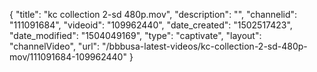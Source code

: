 {
    "title": "kc collection 2-sd 480p.mov",
    "description": "",
    "channelid": "111091684",
    "videoid": "109962440",
    "date_created": "1502517423",
    "date_modified": "1504049169",
    "type": "captivate",
    "layout": "channelVideo",
    "url": "\/bbbusa-latest-videos\/kc-collection-2-sd-480p-mov\/111091684-109962440"
}